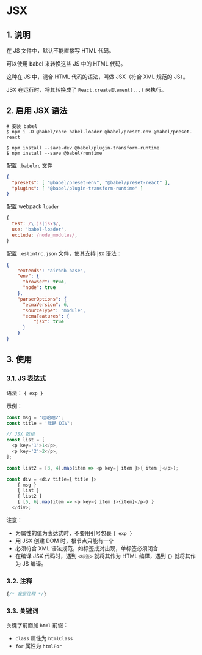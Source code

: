 # JSX

## 1. 说明

在 JS 文件中，默认不能直接写 HTML 代码。

可以使用 babel 来转换这些 JS 中的 HTML 代码。

这种在 JS 中，混合 HTML 代码的语法，叫做 JSX（符合 XML 规范的 JS）。

JSX 在运行时，将其转换成了 `React.createElement(...)` 来执行。

## 2. 启用 JSX 语法

```shell
# 安装 babel
$ npm i -D @babel/core babel-loader @babel/preset-env @babel/preset-react

$ npm install --save-dev @babel/plugin-transform-runtime
$ npm install --save @babel/runtime
```

配置 `.babelrc` 文件

```json
{
  "presets": [ "@babel/preset-env", "@babel/preset-react" ],
  "plugins": [ "@babel/plugin-transform-runtime" ]
}
```

配置 webpack `loader`

```javascript
{
  test: /\.js|jsx$/,
  use: 'babel-loader',
  exclude: /node_modules/,
}
```

配置 `.eslintrc.json` 文件，使其支持 jsx 语法：

```json
{
    "extends": "airbnb-base",
    "env": {
      "browser": true,
      "node": true
    },
    "parserOptions": {
      "ecmaVersion": 6,
      "sourceType": "module",
      "ecmaFeatures": {
          "jsx": true
      }
    }
}
```

## 3. 使用

### 3.1. JS 表达式

语法： `{ exp }`

示例：

```javascript
const msg = '哇哈哈2';
const title = '我是 DIV';

// JSX 数组
const list = [
  <p key='1'>1</p>,
  <p key='2'>2</p>,
];

const list2 = [3, 4].map(item => <p key={ item }>{ item }</p>);

const div = <div title={ title }>
    { msg }
    { list }
    { list2 }
    { [5, 6].map(item => <p key={ item }>{item}</p>) }
  </div>;
```

注意：

* 为属性的值为表达式时，不要用引号包裹 `{ exp }`
* 用 JSX 创建 DOM 时，根节点只能有一个
* 必须符合 XML 语法规范，如标签成对出现，单标签必须闭合
* 在编译 JSX 代码时，遇到 `<标签>` 就将其作为 HTML 编译，遇到 `{}` 就将其作为 JS 编译。

### 3.2. 注释

```jsx
{/* 我是注释 */}
```

### 3.3. 关键词

关键字前面加 `html` 前缀：

* `class` 属性为 `htmlClass`
* `for` 属性为 `htmlFor`
